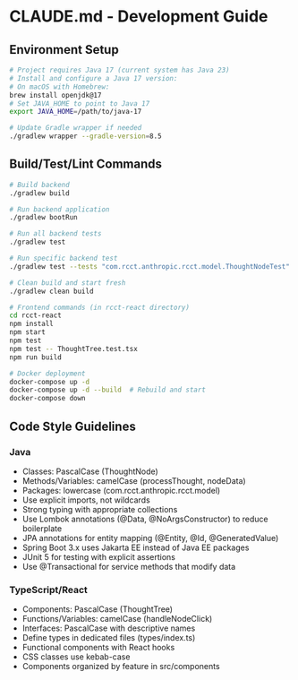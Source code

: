 # CLAUDE.md - Development Guide

## Environment Setup
```bash
# Project requires Java 17 (current system has Java 23)
# Install and configure a Java 17 version:
# On macOS with Homebrew:
brew install openjdk@17
# Set JAVA_HOME to point to Java 17
export JAVA_HOME=/path/to/java-17

# Update Gradle wrapper if needed
./gradlew wrapper --gradle-version=8.5
```

## Build/Test/Lint Commands
```bash
# Build backend
./gradlew build

# Run backend application
./gradlew bootRun

# Run all backend tests
./gradlew test

# Run specific backend test
./gradlew test --tests "com.rcct.anthropic.rcct.model.ThoughtNodeTest"

# Clean build and start fresh
./gradlew clean build

# Frontend commands (in rcct-react directory)
cd rcct-react
npm install
npm start
npm test
npm test -- ThoughtTree.test.tsx
npm run build

# Docker deployment
docker-compose up -d
docker-compose up -d --build  # Rebuild and start
docker-compose down
```

## Code Style Guidelines

### Java
- Classes: PascalCase (ThoughtNode)
- Methods/Variables: camelCase (processThought, nodeData)
- Packages: lowercase (com.rcct.anthropic.rcct.model)
- Use explicit imports, not wildcards
- Strong typing with appropriate collections
- Use Lombok annotations (@Data, @NoArgsConstructor) to reduce boilerplate
- JPA annotations for entity mapping (@Entity, @Id, @GeneratedValue)
- Spring Boot 3.x uses Jakarta EE instead of Java EE packages
- JUnit 5 for testing with explicit assertions
- Use @Transactional for service methods that modify data

### TypeScript/React
- Components: PascalCase (ThoughtTree)
- Functions/Variables: camelCase (handleNodeClick)
- Interfaces: PascalCase with descriptive names
- Define types in dedicated files (types/index.ts)
- Functional components with React hooks
- CSS classes use kebab-case
- Components organized by feature in src/components